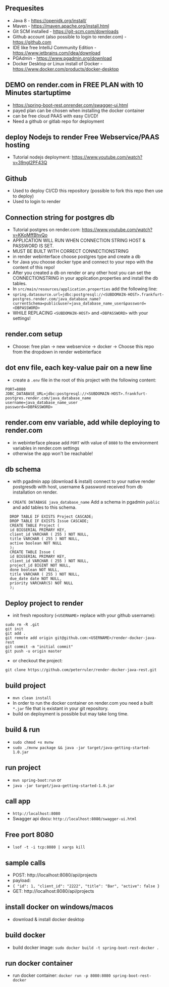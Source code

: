 ## Prequesites

- Java 8 - https://openjdk.org/install/
- Maven - https://maven.apache.org/install.html
- Git SCM installed - https://git-scm.com/downloads
- Github account (also possible to login to render.com) - https://github.com
- IDE like free IntelliJ Community Edition - https://www.jetbrains.com/idea/download
- PGAdmin - https://www.pgadmin.org/download
- Docker Desktop or Linux install of Docker - https://www.docker.com/products/docker-desktop

## DEMO on render.com in FREE PLAN with 10 Minutes startuptime

- https://spring-boot-rest.onrender.com/swagger-ui.html
- payed plan can be chosen when installing the docker container
- can be free cloud PAAS with easy CI/CD!
- Need a github or gitlab repo for deployment

## deploy Nodejs to render Free Webservice/PAAS hosting

- Tutorial nodejs deployment: https://www.youtube.com/watch?v=39ngI2PF43Q 

## Github

- Used to deploy CI/CD this repository (possible to fork this repo then use to deploy)
- Used to login to render

## Connection string for postgres db
- Tutorial postgres on render.com: https://www.youtube.com/watch?v=KKoMffBhvQo
- APPLICATION WILL RUN WHEN CONNECTION STRING HOST & PASSWORD IS SET.
- MUST BE BUILT WITH CORRECT CONNECTIONSTRING
- in render webinterface choose postgres type and create a db
- for Java you choose docker type and connect to your repo with the content of this repo!
- After you created a db on render or any other host you can set the CONNECTIONSTRING in your application.properties and install the db tables.
- In `src/main/resources/application.properties` add the following line:
- `spring.datasource.url=jdbc:postgresql://<SUBDOMAIN-HOST>.frankfurt-postgres.render.com/java_database_name?currentSchema=public&user=java_database_name_user&password=<DBPASSWORD>`
- WHILE REPLACING `<SUBDOMAIN-HOST>` and `<DBPASSWORD>` with your settings!

## render.com setup

- Choose: free plan -> new webservice -> docker -> Choose this repo from the dropdown in render webinterface

## dot env file, each key-value pair on a new line
- create a `.env` file in the root of this project with the following content:

```
PORT=8080
JDBC_DATABASE_URL=jdbc:postgresql://<SUBDOMAIN-HOST>.frankfurt-postgres.render.com/java_database_name
username=java_database_name_user
password=<DBPASSWORD>
```

## render.com env variable, add while deploying to render.com

- in webinterface please add `PORT` with value of `8080` to the environment variables in render.com settings
- otherwise the app won't be reachable!
 
## db schema

- with pgadmin app (download & install) connect to your native render postgresdb with host, username & password received from db installation on render.

- `CREATE DATABASE java_database_name` Add a schema in pgadmin `public` and add tables to this schema.

```set transaction read write;
  DROP TABLE IF EXISTS Project CASCADE;
  DROP TABLE IF EXISTS Issue CASCADE;
  CREATE TABLE Project (
  id BIGSERIAL PRIMARY KEY,
  client_id VARCHAR ( 255 ) NOT NULL,
  title VARCHAR ( 255 ) NOT NULL,
  active boolean NOT NULL
  );
  CREATE TABLE Issue (
  id BIGSERIAL PRIMARY KEY,
  client_id VARCHAR ( 255 ) NOT NULL,
  project_id BIGINT NOT NULL,
  done boolean NOT NULL,
  title VARCHAR ( 255 ) NOT NULL,
  due_date date NOT NULL,
  priority VARCHAR(5) NOT NULL
  );
  ```
## Deploy project to render

- init fresh repository (`<USERNAME>` replace with your github username):
```
sudo rm -R .git
git init
git add .
git remote add origin git@github.com:<USERNAME>/render-docker-java-rest
git commit -m "initial commit"
git push -u origin master
```
- or checkout the project:
```
git clone https://github.com/peterruler/render-docker-java-rest.git
```

## build project

- `mvn clean install`
- In order to run the docker container on render.com you need a built `*.jar` file that is existant in your git repository.
- build on deployment is possible but may take long time.

## build & run

- `sudo chmod +x mvnw`
- `sudo ./mvnw package && java -jar target/java-getting-started-1.0.jar`

## run project

- `mvn spring-boot:run`
or
- `java -jar target/java-getting-started-1.0.jar`

## call app
 - `http://localhost:8080`
 -  Swagger api docu: `http://localhost:8080/swagger-ui.html`

## Free port 8080

- `lsof -t -i tcp:8080 | xargs kill`

## sample calls

- POST: http://localhost:8080/api/projects
- payload:
- `{
  "id": 1,
  "client_id": "2222",
  "title": "Bar",
  "active": false
  }`
- GET: http://localhost:8080/api/projects


## install docker on windows/macos

- download & install docker desktop

## build docker

- build docker image: `sudo docker build -t spring-boot-rest-docker .`

## run docker container

- run docker container: `docker run -p 8080:8080 spring-boot-rest-docker`